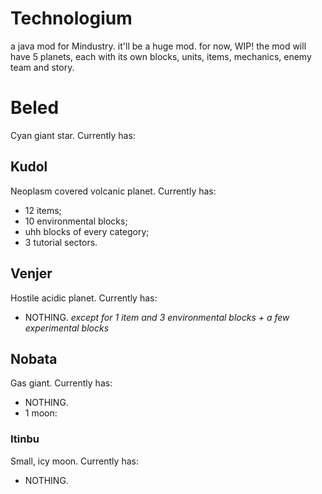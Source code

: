# Technologium
a java mod for Mindustry. it'll be a huge mod. for now, WIP!
the mod will have 5 planets, each with its own blocks, units, items, mechanics, enemy team and story.
# Beled
Cyan giant star.
Currently has:
## Kudol
Neoplasm covered volcanic planet.
Currently has:
- 12 items;
- 10 environmental blocks;
- uhh blocks of every category;
- 3 tutorial sectors.
## Venjer
Hostile acidic planet.
Currently has:
- NOTHING. *except for 1 item and 3 environmental blocks + a few experimental blocks*
## Nobata
Gas giant.
Currently has:
- NOTHING.
- 1 moon:
### Itinbu
Small, icy moon.
Currently has:
- NOTHING.
